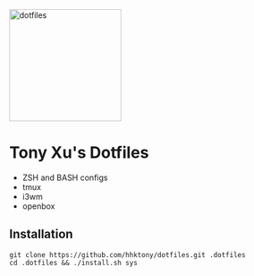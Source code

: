 <img alt="dotfiles" width="200" src="http://dotfiles.github.io/images/dotfiles-logo.png">

Tony Xu's Dotfiles
==================

* ZSH and BASH configs
* tmux
* i3wm
* openbox

Installation
------------

    git clone https://github.com/hhktony/dotfiles.git .dotfiles
    cd .dotfiles && ./install.sh sys
